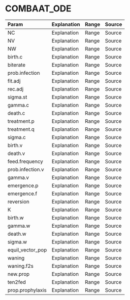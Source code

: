 # COMBAAT_ODE

|Param  | Explanation | Range | Source |
|:--- |:--- |:--- | :--- | 
|NC |   Explanation | Range | Source |
|NV |   Explanation | Range | Source |
|NW |   Explanation | Range | Source |
|birth.c  |   Explanation | Range | Source |
|biterate |   Explanation | Range | Source |
|prob.infection |   Explanation | Range | Source |
|fit.adj  |   Explanation | Range | Source |
|rec.adj  |   Explanation | Range | Source |
|sigma.st |   Explanation | Range | Source |
|gamma.c  |   Explanation | Range | Source |
|death.c  |   Explanation | Range | Source |
|treatment.p  |   Explanation | Range | Source |
|treatment.q  |   Explanation | Range | Source |
|sigma.c  |   Explanation | Range | Source |
|birth.v  |   Explanation | Range | Source |
|death.v  |   Explanation | Range | Source |
|feed.frequency |   Explanation | Range | Source |
|prob.infection.v |   Explanation | Range | Source |
|gamma.v  |   Explanation | Range | Source |
|emergence.p  |   Explanation | Range | Source |
|emergence.f  |   Explanation | Range | Source |
|reversion  |   Explanation | Range | Source |
|K  |   Explanation | Range | Source |
|birth.w  |   Explanation | Range | Source |
|gamma.w  |   Explanation | Range | Source |
|death.w  |   Explanation | Range | Source |
|sigma.w  |   Explanation | Range | Source |
|equil_vector_pop |   Explanation | Range | Source |
|waning |   Explanation | Range | Source |
|waning.f2s |   Explanation | Range | Source |
|new.prop |   Explanation | Range | Source |
|ten2fed  |   Explanation | Range | Source |
|prop.prophylaxis |   Explanation | Range | Source |
